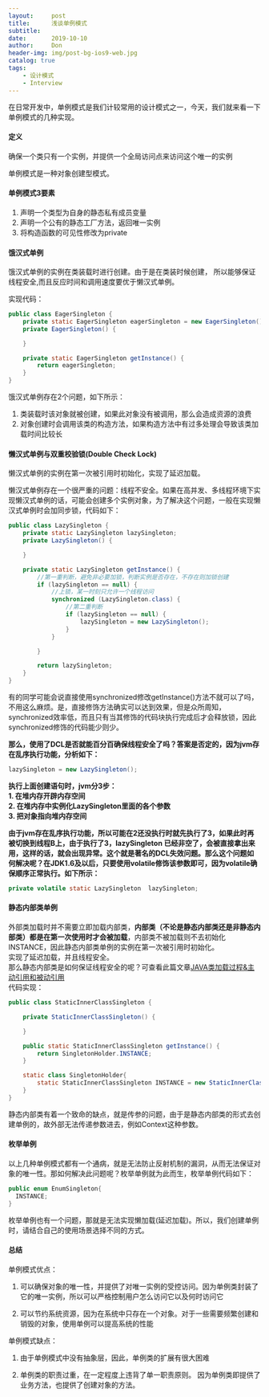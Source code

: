 ```yaml
---
layout:     post
title:      浅谈单例模式
subtitle:   
date:       2019-10-10
author:     Don
header-img: img/post-bg-ios9-web.jpg
catalog: true
tags:
    - 设计模式
    - Interview
---
```


在日常开发中，单例模式是我们计较常用的设计模式之一，今天，我们就来看一下单例模式的几种实现。

#### 定义   
确保一个类只有一个实例，并提供一个全局访问点来访问这个唯一的实例

单例模式是一种对象创建型模式。

#### 单例模式3要素  

1. 声明一个类型为自身的静态私有成员变量   
2. 声明一个公有的静态工厂方法，返回唯一实例  
3. 将构造函数的可见性修改为private  

#### 饿汉式单例  
饿汉式单例的实例在类装载时进行创建。由于是在类装时候创建， 所以能够保证线程安全,而且反应时间和调用速度要优于懒汉式单例。

实现代码：
```java
public class EagerSingleton {
    private static EagerSingleton eagerSingleton = new EagerSingleton();
    private EagerSingleton() {

    }

    private static EagerSingleton getInstance() {
        return eagerSingleton;
    }
}
```

饿汉式单例存在2个问题，如下所示：  
1. 类装载时该对象就被创建，如果此对象没有被调用，那么会造成资源的浪费  
2. 对象创建时会调用该类的构造方法，如果构造方法中有过多处理会导致该类加载时间比较长

#### 懒汉式单例与双重校验锁(Double Check Lock)

懒汉式单例的实例在第一次被引用时初始化，实现了延迟加载。   

懒汉式单例存在一个很严重的问题：线程不安全。如果在高并发、多线程环境下实现懒汉式单例的话，可能会创建多个实例对象，为了解决这个问题，一般在实现懒汉式单例时会加同步锁，代码如下：   
```java 
public class LazySingleton {
    private static LazySingleton lazySingleton;
    private LazySingleton() {

    }

    private static LazySingleton getInstance() {
        //第一重判断，避免非必要加锁，判断实例是否存在，不存在则加锁创建
        if (lazySingleton == null) {
            //上锁，某一时刻只允许一个线程访问
            synchronized (LazySingleton.class) {
                //第二重判断
                if (lazySingleton == null) {
                    lazySingleton = new LazySingleton();
                }
            }

        }

        return lazySingleton;
    }
}
```

有的同学可能会说直接使用synchronized修改getInstance()方法不就可以了吗，不用这么麻烦。是，直接修饰方法确实可以达到效果，但是众所周知，synchronized效率低，而且只有当其修饰的代码块执行完成后才会释放锁，因此synchronized修饰的代码能少则少。

**那么，使用了DCL是否就能百分百确保线程安全了吗？答案是否定的，因为jvm存在乱序执行功能，分析如下：**   
```java
lazySingleton = new LazySingleton();
````
**执行上面创建语句时，jvm分3步：**     
**1. 在堆内存开辟内存空间**          
**2. 在堆内存中实例化LazySingleton里面的各个参数**     
**3. 把对象指向堆内存空间**     

**由于jvm存在乱序执行功能，所以可能在2还没执行时就先执行了3，如果此时再被切换到线程B上，由于执行了3，lazySingleton 已经非空了，会被直接拿出来用，这样的话，就会出现异常。这个就是著名的DCL失效问题。那么这个问题如何解决呢？在JDK1.6及以后，只要使用volatile修饰该参数即可，因为volatile确保顺序正常执行。如下所示：**  
```java
private volatile static LazySingleton  lazySingleton;
```

####  静态内部类单例
外部类加载时并不需要立即加载内部类，**内部类（不论是静态内部类还是非静态内部类）都是在第一次使用时才会被加载**，内部类不被加载则不去初始化INSTANCE，因此静态内部类单例的实例在第一次被引用时初始化。            
实现了延迟加载，并且线程安全。      
那么静态内部类是如何保证线程安全的呢？可查看此篇文章<a href="https://www.jianshu.com/p/b271de00e382" target="_blank">JAVA类加载过程&主动引用和被动引用</a>    
代码实现：
```java
public class StaticInnerClassSingleton {

    private StaticInnerClassSingleton() {

    }

    public static StaticInnerClassSingleton getInstance() {
        return SingletonHolder.INSTANCE;
    }

    static class SingletonHolder{
        static StaticInnerClassSingleton INSTANCE = new StaticInnerClassSingleton();
    }
}
```
静态内部类有着一个致命的缺点，就是传参的问题，由于是静态内部类的形式去创建单例的，故外部无法传递参数进去，例如Context这种参数。


#### 枚举单例
以上几种单例模式都有一个通病，就是无法防止反射机制的漏洞，从而无法保证对象的唯一性。那如何解决此问题呢？枚举单例就为此而生，枚举单例代码如下：    

```java
public enum EnumSingleton{
  INSTANCE;
}
```
枚举单例也有一个问题，那就是无法实现懒加载(延迟加载)。所以，我们创建单例时，请结合自己的使用场景选择不同的方式。


#### 总结  

单例模式优点：    
1. 可以确保对象的唯一性，并提供了对唯一实例的受控访问。因为单例类封装了它的唯一实例，所以可以严格控制用户怎么访问它以及何时访问它       

2. 可以节约系统资源，因为在系统中只存在一个对象。对于一些需要频繁创建和销毁的对象，使用单例可以提高系统的性能

单例模式缺点：  
1. 由于单例模式中没有抽象层，因此，单例类的扩展有很大困难    

2. 单例类的职责过重，在一定程度上违背了单一职责原则。 因为单例类即提供了业务方法，也提供了创建对象的方法。
